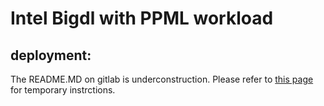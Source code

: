 # Intel Bigdl with PPML workload

## deployment:
The README.MD on gitlab is underconstruction. Please refer to [this page](https://hackmd.io/@3oatvhDfTSqijOwo0tingw/Syp8dnHuj) for temporary instrctions.

